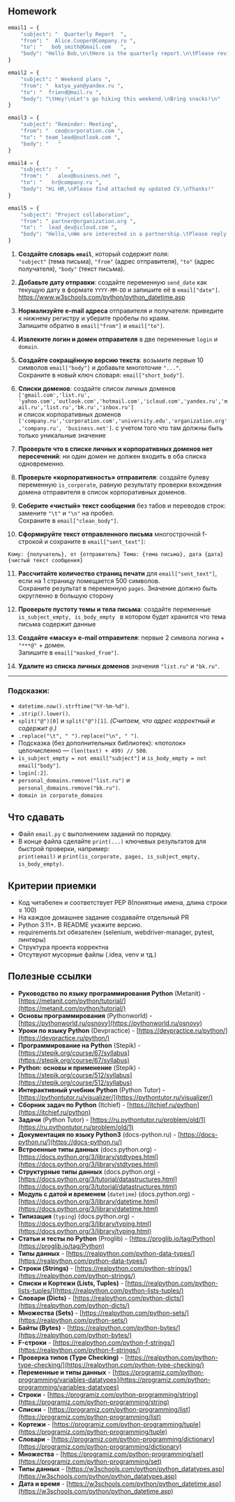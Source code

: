 ## Homework 

```python
email1 = {
    "subject": "  Quarterly Report  ",
    "from": "  Alice.Cooper@Company.ru ",
    "to": "   bob_smith@Gmail.com   ",
    "body": "Hello Bob,\n\tHere is the quarterly report.\n\tPlease review and let me know your feedback.\n\nBest,\nAlice"
}

email2 = {
    "subject": " Weekend plans ",
    "from": "  katya_yan@yandex.ru ",
    "to": "  friend@mail.ru ",
    "body": "\tHey!\nLet's go hiking this weekend.\nBring snacks!\n"
}

email3 = {
    "subject": "Reminder: Meeting",
    "from": "  ceo@corporation.com ",
    "to": " team_lead@outlook.com ",
    "body": "   "
}

email4 = {
    "subject": "   ",
    "from": "   alex@business.net ",
    "to": "   hr@company.ru ",
    "body": "Hi HR,\nPlease find attached my updated CV.\nThanks!"
}

email5 = {
    "subject": "Project collaboration",
    "from": " partner@organization.org ",
    "to": "  lead_dev@icloud.com ",
    "body": "Hello,\nWe are interested in a partnership.\tPlease reply soon.\nRegards,\nTeam"
}
```

1. **Создайте словарь `email`**, который содержит поля:  
    `"subject"` (тема письма), `"from"` (адрес отправителя), `"to"` (адрес получателя), `"body"` (текст письма).  
    
2.  **Добавьте дату отправки**: создайте переменную `send_date` как текущую дату в формате `YYYY-MM-DD` и запишите её в `email["date"]`.  
https://www.w3schools.com/python/python_datetime.asp 
3.  **Нормализуйте e-mail адреса** отправителя и получателя: приведите к нижнему регистру и уберите пробелы по краям.  
    Запишите обратно в `email["from"]` и `email["to"]`.  

4.  **Извлеките логин и домен отправителя** в две переменные `login` и `domain`.  
    
5.  **Создайте сокращённую версию текста**: возьмите первые 10 символов `email["body"]` и добавьте многоточие `"..."`.  
    Сохраните в новый ключ словаря: `email["short_body"]`.
    
6.  **Списки доменов**: создайте список личных доменов  
    `['gmail.com','list.ru', 'yahoo.com','outlook.com','hotmail.com','icloud.com','yandex.ru','mail.ru','list.ru','bk.ru','inbox.ru']`  
    и список корпоративных доменов  
    `['company.ru','corporation.com','university.edu','organization.org','company.ru', 'business.net']`.
    с учетом того что там должны быть только уникальные значение 
7. **Проверьте что в списке личных и корпоративных доменов нет пересечений**: ни один домен не должен входить в оба списка одновременно. 
8.  **Проверьте «корпоративность» отправителя**: создайте булеву переменную `is_corporate`, равную результату проверки вхождения домена отправителя в список корпоративных доменов.  
    
9.  **Соберите «чистый» текст сообщения** без табов и переводов строк: замените `"\t"` и `"\n"` на пробел.  
    Сохраните в `email["clean_body"]`.  
    
10.  **Сформируйте текст отправленного письма** многострочной f-строкой и сохраните в `email["sent_text"]`:
    
`Кому: {получатель}, от {отправитель}
Тема: {тема письма}, дата {дата}
{чистый текст сообщения}` 

11.  **Рассчитайте количество страниц печати** для `email["sent_text"]`, если на 1 страницу помещается 500 символов.  
    Сохраните результат в переменную `pages`.  Значение должно быть округленно в большую сторону
    
12.  **Проверьте пустоту темы и тела письма**: создайте переменные  `is_subject_empty, is_body_empty ` в котором будет хранится что тема письма содержит данные 

    
13.  **Создайте «маску» e-mail отправителя**: первые 2 символа логина + `"***@"` + домен.  
    Запишите в `email["masked_from"]`.  
    
14.  **Удалите из списка личных доменов** значения `"list.ru"` и `"bk.ru"`.  
----------
###  Подсказки:
- `datetime.now().strftime("%Y-%m-%d")`.
- `.strip().lower()`.
- `split("@")[0]` и `split("@")[1]`.   _(Считаем, что адрес корректный и содержит `@`.)_    
- `.replace("\t", " ").replace("\n", " ")`.
- Подсказка (без дополнительных библиотек): «потолок» целочисленно — `(len(text) + 499) // 500`.
- `is_subject_empty = not email["subject"]` и `is_body_empty = not email["body"]`.
- `login[:2]`.
- `personal_domains.remove("list.ru")` и `personal_domains.remove("bk.ru")`.
- `domain in corporate_domains`
        
## Что сдавать

-   Файл `email.py` с выполнением заданий по порядку.
-   В конце файла сделайте `print(...)` ключевых результатов для быстрой проверки, например:  
    `print(email)` и `print(is_corporate, pages, is_subject_empty, is_body_empty)`.

## Критерии приемки  
  
* Код читабелен и соответствует PEP 8(понятные имена, длина строки ≤ 100)  
* На каждое домашнее задание создавайте отдельный PR  
* Python 3.11+. В README укажите версию.  
* requirements.txt обязателен (selenium, webdriver-manager, pytest, линтеры)  
* Структура проекта корректна  
* Отсутвуют мусорные файлы (.idea, venv и тд.)  

## Полезные ссылки
* **Руководство по языку программирования Python** (Metanit) - [https://metanit.com/python/tutorial/](https://metanit.com/python/tutorial/)
* **Основы программирования** (Pythonworld) - [https://pythonworld.ru/osnovy](https://pythonworld.ru/osnovy)
* **Уроки по языку Python** (Devpractice) - [https://devpractice.ru/python/](https://devpractice.ru/python/)
* **Программирование на Python** (Stepik) - [https://stepik.org/course/67/syllabus](https://stepik.org/course/67/syllabus)
* **Python: основы и применение** (Stepik) - [https://stepik.org/course/512/syllabus](https://stepik.org/course/512/syllabus)
* **Интерактивный учебник Python** (Python Tutor) - [https://pythontutor.ru/visualizer/](https://pythontutor.ru/visualizer/)
* **Сборник задач по Python** (Itchief) - [https://itchief.ru/python](https://itchief.ru/python)
* **Задачи** (Python Tutor) - [https://ru.pythontutor.ru/problem/old/1](https://ru.pythontutor.ru/problem/old/1)
* **Документация по языку Python3** (docs-python.ru) - [https://docs-python.ru/](https://docs-python.ru/)
* **Встроенные типы данных** (docs.python.org) - [https://docs.python.org/3/library/stdtypes.html](https://docs.python.org/3/library/stdtypes.html)
* **Структурные типы данных** (docs.python.org) - [https://docs.python.org/3/tutorial/datastructures.html](https://docs.python.org/3/tutorial/datastructures.html)
* **Модуль с датой и временем** (`datetime`) (docs.python.org) - [https://docs.python.org/3/library/datetime.html](https://docs.python.org/3/library/datetime.html)
* **Типизация** (`typing`) (docs.python.org) - [https://docs.python.org/3/library/typing.html](https://docs.python.org/3/library/typing.html)
* **Статьи и тесты по Python** (Proglib) - [https://proglib.io/tag/Python](https://proglib.io/tag/Python)
* **Типы данных** - [https://realpython.com/python-data-types/](https://realpython.com/python-data-types/)
* **Строки (Strings)** - [https://realpython.com/python-strings/](https://realpython.com/python-strings/)
* **Списки и Кортежи (Lists, Tuples)** - [https://realpython.com/python-lists-tuples/](https://realpython.com/python-lists-tuples/)
* **Словари (Dicts)** - [https://realpython.com/python-dicts/](https://realpython.com/python-dicts/)
* **Множества (Sets)** - [https://realpython.com/python-sets/](https://realpython.com/python-sets/)
* **Байты (Bytes)** - [https://realpython.com/python-bytes/](https://realpython.com/python-bytes/)
* **F-строки** - [https://realpython.com/python-f-strings/](https://realpython.com/python-f-strings/)
* **Проверка типов (Type Checking)** - [https://realpython.com/python-type-checking/](https://realpython.com/python-type-checking/)
* **Переменные и типы данных** - [https://programiz.com/python-programming/variables-datatypes](https://programiz.com/python-programming/variables-datatypes)
* **Строки** - [https://programiz.com/python-programming/string](https://programiz.com/python-programming/string)
* **Списки** - [https://programiz.com/python-programming/list](https://programiz.com/python-programming/list)
* **Кортежи** - [https://programiz.com/python-programming/tuple](https://programiz.com/python-programming/tuple)
* **Словари** - [https://programiz.com/python-programming/dictionary](https://programiz.com/python-programming/dictionary)
* **Множества** - [https://programiz.com/python-programming/set](https://programiz.com/python-programming/set)
* **Типы данных** - [https://w3schools.com/python/python_datatypes.asp](https://w3schools.com/python/python_datatypes.asp)
* **Дата и время** - [https://w3schools.com/python/python_datetime.asp](https://w3schools.com/python/python_datetime.asp)
  
  
